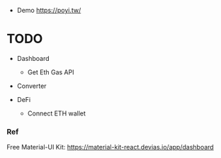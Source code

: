 - Demo https://poyi.tw/

# TODO

- Dashboard

  - Get Eth Gas API

- Converter

- DeFi
  - Connect ETH wallet


### Ref

Free Material-UI Kit: https://material-kit-react.devias.io/app/dashboard

